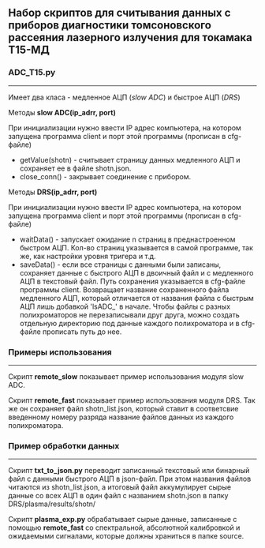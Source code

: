 ## Набор скриптов для считывания данных с приборов диагностики томсоновского рассеяния лазерного излучения для токамака Т15-МД

### ADC_T15.py
***
Имеет два класа - медленное АЦП (*slow ADC*) и быстрое АЦП (*DRS*)

Методы **slow ADC(ip_adrr, port)**

При инициализации нужно ввести IP адрес компьютера, на котором запущена программа client и порт этой программы (прописан в cfg-файле)
- getValue(shotn) - считывает страницу данных медленного АЦП и сохраняет ее в файле shotn.json.
- close_conn() - закрывает соединение с прибором.

Методы **DRS(ip_adrr, port)**

При инициализации нужно ввести IP адрес компьютера, на котором запущена программа client и порт этой программы (прописан в cfg-файле)

- waitData() - запускает ожидание n страниц в преднастроенном быстром АЦП. Кол-во страниц указывается в самой программе, так же, как настройки уровня тригера и т.д.
- saveData() - если все страницы с данными были записаны, сохраняет данные с быстрого АЦП в двоичный файл и с медленного АЦП в текстовый файл. Путь сохранения указывается в cfg-файле программы client. Возвращает название сохраненного файла медленного АЦП, который отличается от названия файла с быстрым АЦП лишь добавкой 'lsADC_' в начале. Чтобы файлы с разных полихроматоров не перезаписывали друг друга, можно создать отдельную директорию под данные каждого полихроматора и в cfg-файле прописать путь до нее.

### Примеры использования 
***
Скрипт **remote_slow** показывает пример использования модуля slow ADC.

Скрипт **remote_fast** показывает пример использования модуля DRS. Так же он сохраняет файл shotn_list.json, который ставит в соответсвие введенному номеру разряда название файлов данных из каждого полихроматора.

### Пример обработки данных
***

Скрипт **txt_to_json.py** переводит записанный текстовый или бинарный файл с данными быстрого АЦП в json-файл. При этом названия файлов читаются из shotn_list.json, а итоговый файл аккумулирует сырые данные со всех АЦП в один файл с названием shotn.json в папку DRS/plasma/results/shotn/ 

Скрипт **plasma_exp.py** обрабатывает сырые данные, записанные с помощью **remote_fast** со спектральной, абсолютной калибровкой и ожидаемыми сигналами, которые должны храниться в папке source.
